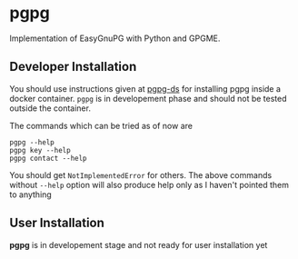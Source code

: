# pgpg

Implementation of EasyGnuPG with Python and GPGME.

## Developer Installation

You should use instructions given at [pgpg-ds](https://github.com/EasyGnuPG/pgpg-ds) for installing pgpg inside a docker container. `pgpg` is in developement phase and should not be tested outside the container. 

The commands which can be tried as of now are
```
pgpg --help
pgpg key --help
pgpg contact --help
```

You should get `NotImplementedError` for others. The above commands without
`--help` option will also produce help only as I haven't pointed them to
anything 

## User Installation

__pgpg__ is in developement stage and not ready for user installation yet

